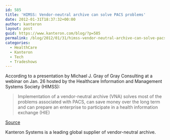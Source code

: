 ```yaml
---
id: 585
title: 'HIMSS: Vendor-neutral archive can solve PACS problems'
date: 2012-01-31T18:37:32+00:00
author: kanteron
layout: post
guid: https://www.kanteron.com/blog/?p=585
permalink: /blog/2012/01/31/himss-vendor-neutral-archive-can-solve-pacs-problems/
categories:
  - HealthCare
  - Kanteron
  - Tech
  - Tradeshows
---
```

According to a presentation by Michael J. Gray of Gray Consulting at a webinar on Jan. 26 hosted by the Healthcare Information and Management Systems Society (HIMSS):

> Implementation of a vendor-neutral archive (VNA) solves most of the problems associated with PACS, can save money over the long term and can prepare an enterprise to participate in a health information exchange (HIE)

<a title="https://www.healthimaging.com/index.php?option=com_articles&article=31472" href="https://www.healthimaging.com/index.php?option=com_articles&article=31472" target="_blank">Source</a>

Kanteron Systems is a leading global supplier of vendor-neutral archive.